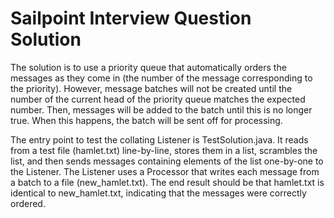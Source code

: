 # Sailpoint Interview Question Solution

The solution is to use a priority queue that automatically orders the messages as they come in (the number of the message corresponding to the priority). However, message batches will not be created until the number of the current head of the priority queue matches the expected number. Then, messages will be added to the batch until this is no longer true. When this happens, the batch will be sent off for processing.

The entry point to test the collating Listener is TestSolution.java. It reads from a test file (hamlet.txt) line-by-line, stores them in a list, scrambles the list, and then sends messages containing elements of the list one-by-one to the Listener. The Listener uses a Processor that writes each message from a batch to a file (new_hamlet.txt). The end result should be that hamlet.txt is identical to new_hamlet.txt, indicating that the messages were correctly ordered.
